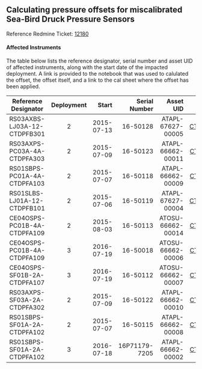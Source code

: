 ## Calculating pressure offsets for miscalibrated Sea-Bird Druck Pressure Sensors

Reference Redmine Ticket: [12180](https://redmine.oceanobservatories.org/issues/12180) 

#### Affected Instruments

The table below lists the reference designator, serial number and asset UID of affected instruments, 
along with the start date of the impacted deployment. A link is provided to the notebook
that was used to calulated the offset, the offset itself, and a link to the cal sheet where the offset
has been applied.

| Reference Designator        | Deployment | Start      | Serial Number | Asset UID         | Notebook| Offset   | Cal Sheet |
| --------------------------- |:----------:| ----------:| -------------:| -----------------:| -------:| --------:| ---------:|
| RS03AXBS-LJ03A-12-CTDPFB301 | 2          | 2015-07-13 | 16-50128      | ATAPL-67627-00005 | [CTDPFB301_d2](https://github.com/friedrichknuth/ooi_data_analysis/blob/master/pressure_check/notebooks/RS03AXBS-LJ03A-12-CTDPFB301_d2.ipynb) | -111.19  |           |
| RS03AXPS-PC03A-4A-CTDPFA303 | 2          | 2015-07-09 | 16-50123      | ATAPL-66662-00011 | [CTDPFA303_d2](https://github.com/friedrichknuth/ooi_data_analysis/blob/master/pressure_check/notebooks/RS03AXPS-PC03A-4A-CTDPFA303_d2.ipynb) | -5.82    |           |
| RS01SBPS-PC01A-4A-CTDPFA103 | 2          | 2015-07-07 | 16-50118      | ATAPL-66662-00009 | [CTDPFA103_d2](https://github.com/friedrichknuth/ooi_data_analysis/blob/master/pressure_check/notebooks/RS01SBPS-PC01A-4A-CTDPFA103_d2.ipynb) | -5.24    |           |
| RS01SLBS-LJ01A-12-CTDPFB101 | 2          | 2015-07-06 | 16-50119      | ATAPL-67627-00004 | [CTDPFB101_d2](https://github.com/friedrichknuth/ooi_data_analysis/blob/master/pressure_check/notebooks/RS01SLBS-LJ01A-12-CTDPFB101_d2.ipynb) | -120.6   |           |
| CE04OSPS-PC01B-4A-CTDPFA109 | 2          | 2015-08-03 | 16-50113      | ATOSU-66662-00014 | [CTDPFA109_d2](https://github.com/friedrichknuth/ooi_data_analysis/blob/master/pressure_check/notebooks/CE04OSPS-PC01B-4A-CTDPFA109_d2.ipynb) | -120.6   |           |
| CE04OSPS-PC01B-4A-CTDPFA109 | 3          | 2016-07-19 | 16-50018      | ATOSU-66662-00006 | [CTDPFA109_d3](https://github.com/friedrichknuth/ooi_data_analysis/blob/master/pressure_check/notebooks/CE04OSPS-PC01B-4A-CTDPFA109_d3.ipynb) | -19.55   |           |
| CE04OSPS-SF01B-2A-CTDPFA107 | 3          | 2016-07-19 | 16-50112      | ATOSU-66662-00007 | [CTDPFA107_d3](https://github.com/friedrichknuth/ooi_data_analysis/blob/master/pressure_check/notebooks/CE04OSPS-SF01B-2A-CTDPFA107_d3.ipynb) |  9.6     |           |
| RS03AXPS-SF03A-2A-CTDPFA302 | 2          | 2015-07-09 | 16-50122      | ATAPL-66662-00010 | [CTDPFA302_d2](https://github.com/friedrichknuth/ooi_data_analysis/blob/master/pressure_check/notebooks/RS03AXPS-SF03A-2A-CTDPFA302_d2.ipynb) | -5.77    |           |
| RS01SBPS-SF01A-2A-CTDPFA102 | 2          | 2015-07-07 | 16-50115      | ATAPL-66662-00008 | [CTDPFA102_d2](https://github.com/friedrichknuth/ooi_data_analysis/blob/master/pressure_check/notebooks/RS01SBPS-SF01A-2A-CTDPFA102_d2.ipynb) | -1.7     |           |
| RS01SBPS-SF01A-2A-CTDPFA102 | 3          | 2016-07-18 | 16P71179-7205 | ATAPL-66662-00002 | [CTDPFA102_d3](https://github.com/friedrichknuth/ooi_data_analysis/blob/master/pressure_check/notebooks/RS01SBPS-SF01A-2A-CTDPFA102_d3.ipynb) | 4.13     |           |